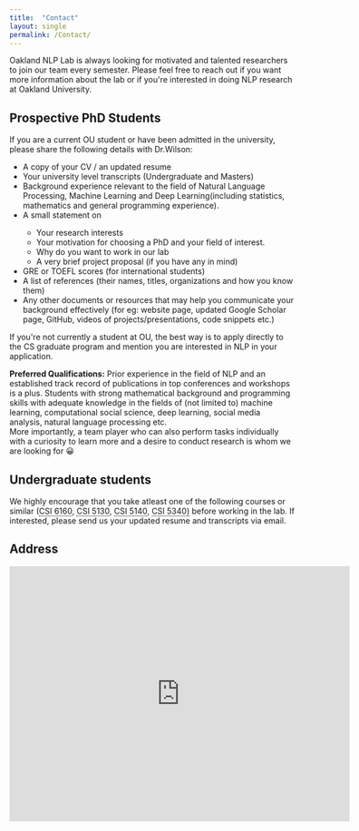 ```yaml
---
title:  "Contact"
layout: single
permalink: /Contact/
---
```


<html lang="en">
<head>
   <meta charset="UTF-8">
   <meta http-equiv="X-UA-Compatible" content="IE=edge">
   <meta name="viewport" content="width=device-width, initial-scale=1.0">
   <style type="text/css">
    u {    
    border-bottom: 1px dotted #000;
    text-decoration: none;
    cursor: pointer;
}
</style>

   <!-- Credits for the HTML and CSS code go to S-Tech04 -->

</head>
<body>


<section class = "page_content" itemprop = "text">
<p>Oakland NLP Lab is always looking for motivated and talented researchers to join our team every semester. Please feel free to reach out if you want more information about the lab or if you're interested in doing NLP research at Oakland University.</p>

<p><h2><strong>Prospective PhD Students </strong></h2>
<p>If you are a current OU student or have been admitted in the university, please share the following details with Dr.Wilson:</p>
<ul>
<li>A copy of your CV / an updated resume</li>
<li>Your university level transcripts (Undergraduate and Masters)</li>
<li>Background experience relevant to the field of Natural Language Processing, Machine Learning and Deep Learning(including statistics, mathematics and general programming experience).</li>
<li>A small statement on</li>
<ul>
<li>Your research interests</li>
<li>Your motivation for choosing a PhD and your field of interest.</li>
<li>Why do you want to work in our lab</li>
<li>A very brief project proposal (if you have any in mind)</li>
</ul>
<li>GRE or TOEFL scores (for international students)</li>
<li>A list of references (their names, titles, organizations and how you know them)</li>
<li>Any other documents or resources that may help you communicate your background effectively (for eg: website page, updated Google Scholar page,  GitHub, videos of projects/presentations, code snippets etc.) </li>
</ul></p>


<section><p>If you're not currently a student at OU, the best way is to apply directly to the CS graduate program and mention you are interested in NLP in your application.
</p></section>

<b>Preferred Qualifications:</b> Prior experience in the field of NLP and an established track record of publications in top conferences and workshops is a plus. Students with strong mathematical background and programming skills with adequate knowledge in the fields of (not limited to) machine learning, computational social science, deep learning, social media analysis, natural language processing etc.  
More importantly, a team player who can also perform tasks individually with a curiosity to learn more and a desire to conduct research is whom we are looking for &#128512;



<p><h2><strong>Undergraduate students</strong></h2></p>
<p>We highly encourage that you take atleast one of the following courses or similar (<span title = "Machine Learning"><u class = "dotted">CSI 6160</u></span>, 
<span title = "Artificial  Intelligence"><u class = "dotted">CSI 5130</u></span>, <span title = "Deep Learning and Applications"><u class = "dotted">CSI 5140</u></span>, <span title = "Deep Learning"><u class = "dotted">CSI 5340)</u></span> before working in the lab. If interested, please send us your updated resume and transcripts via email.</p>



<p><h2><strong>Address</strong></h2></p>

<iframe src="https://www.google.com/maps/embed?pb=!1m18!1m12!1m3!1d2933.5178951377147!2d-83.21715408453385!3d42.67157077916716!2m3!1f0!2f0!3f0!3m2!1i1024!2i768!4f13.1!3m3!1m2!1s0x8824ea8590e16b47%3A0x6b5d32ffab8de22a!2sOakland%20University%20-%20Engineering%20Center!5e0!3m2!1sen!2sus!4v1657157418102!5m2!1sen!2sus" width="600" height="450" style="border:0;" allowfullscreen="" loading="lazy" referrerpolicy="no-referrer-when-downgrade"></iframe>

</section>
</body>
</html>